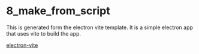 # 8_make_from_script

This is generated form the electron vite template. It is a simple electron app that uses vite to build the app.

[electron-vite](https://electron-vite.org/)
